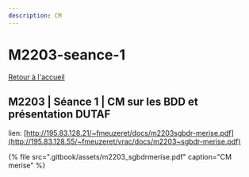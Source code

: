 ```yaml
---
description: CM
---
```


# M2203-seance-1

[Retour à l'accueil](./)

## M2203 \| Séance 1 \| CM sur les BDD et présentation DUTAF

lien: [http://195.83.128.21/~fmeuzeret/docs/m2203sgbdr-merise.pdf](http://195.83.128.55/~fmeuzeret/vrac/docs/m2203~sgbdr-merise.pdf)

{% file src=".gitbook/assets/m2203\_sgbdrmerise.pdf" caption="CM merise" %}

